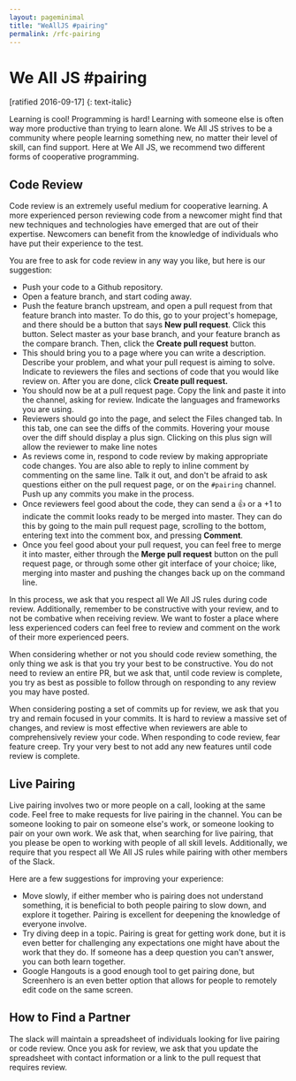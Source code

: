 ```yaml
---
layout: pageminimal
title: "WeAllJS #pairing"
permalink: /rfc-pairing
---
```


# We All JS #pairing

[ratified 2016-09-17]
{: text-italic}

Learning is cool! Programming is hard! Learning with someone else is often way more productive than trying to learn alone.
We All JS strives to be a community where people learning something new, no matter their level of skill, can find support.
Here at We All JS, we recommend two different forms of cooperative programming.

## Code Review

Code review is an extremely useful medium for cooperative learning. A more experienced person reviewing code from a newcomer might find that new techniques and technologies have emerged that are out of their expertise. Newcomers can benefit from the knowledge of individuals who have put their experience to the test.

You are free to ask for code review in any way you like, but here is our suggestion:

  * Push your code to a Github repository.
  * Open a feature branch, and start coding away.
  * Push the feature branch upstream, and open a pull request from that feature branch into master. To do this, go to your project's homepage, and there should be a button that says **New pull request**. Click this button. Select master as your base branch, and your feature branch as the compare branch. Then, click the **Create pull request** button.
  * This should bring you to a page where you can write a description. Describe your problem, and what your pull request is aiming to solve. Indicate to reviewers the files and sections of code that you would like review on. After you are done, click **Create pull request.**
  * You should now be at a pull request page. Copy the link and paste it into the channel, asking for review. Indicate the languages and frameworks you are using.
  * Reviewers should go into the page, and select the Files changed tab. In this tab, one can see the diffs of the commits. Hovering your mouse over the diff should display a plus sign. Clicking on this plus sign will allow the reviewer to make line notes
  * As reviews come in, respond to code review by making appropriate code changes. You are also able to reply to inline comment by commenting on the same line. Talk it out, and don't be afraid to ask questions either on the pull request page, or on the `#pairing` channel. Push up any commits you make in the process.
  * Once reviewers feel good about the code, they can send a :+1: or a +1 to indicate the commit looks ready to be merged into master. They can do this by going to the main pull request page, scrolling to the bottom, entering text into the comment box, and pressing **Comment**.
  * Once you feel good about your pull request, you can feel free to merge it into master, either through the **Merge pull request** button on the pull request page, or through some other git interface of your choice; like, merging into master and pushing the changes back up on the command line.

In this process, we ask that you respect all We All JS rules during code review. Additionally, remember to be constructive
with your review, and to not be combative when receiving review. We want to foster a place where less experienced coders
can feel free to review and comment on the work of their more experienced peers.

When considering whether or not you should code review something, the only thing we ask is that you try your best to be
constructive. You do not need to review an entire PR, but we ask that, until code review is complete, you try as best as
possible to follow through on responding to any review you may have posted.

When considering posting a set of commits up for review, we ask that you try and remain focused in your commits. It is
hard to review a massive set of changes, and review is most effective when reviewers are able to comprehensively review
your code. When responding to code review, fear feature creep. Try your very best to not add any new features until code
review is complete.

## Live Pairing
Live pairing involves two or more people on a call, looking at the same code. Feel free to make requests for live pairing
in the channel. You can be someone looking to pair on someone else's work, or someone looking to pair on your own work.
We ask that, when searching for live pairing, that you please be open to working with people of all skill levels.
Additionally, we require that you respect all We All JS rules while pairing with other members of the Slack.

Here are a few suggestions for improving your experience:

  * Move slowly, if either member who is pairing does not understand something, it is beneficial to both people pairing to slow down, and explore it together. Pairing is excellent for deepening the knowledge of everyone involve.
  * Try diving deep in a topic. Pairing is great for getting work done, but it is even better for challenging any expectations one might have about the work that they do. If someone has a deep question you can't answer, you can both learn together.
  * Google Hangouts is a good enough tool to get pairing done, but Screenhero is an even better option that allows for people to remotely edit code on the same screen.

## How to Find a Partner
The slack will maintain a spreadsheet of individuals looking for live pairing or code review. Once you ask for review,
we ask that you update the spreadsheet with contact information or a link to the pull request that requires review.
